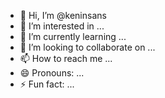 - 👋 Hi, I’m @keninsans
- 👀 I’m interested in ...
- 🌱 I’m currently learning ...
- 💞️ I’m looking to collaborate on ...
- 📫 How to reach me ...
- 😄 Pronouns: ...
- ⚡ Fun fact: ...

<!---
keninsans/keninsans is a ✨ special ✨ repository because its `README.md` (this file) appears on your GitHub profile.
You can click the Preview link to take a look at your changes.
--->
